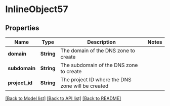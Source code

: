 # InlineObject57

## Properties

Name | Type | Description | Notes
------------ | ------------- | ------------- | -------------
**domain** | **String** | The domain of the DNS zone to create | 
**subdomain** | **String** | The subdomain of the DNS zone to create | 
**project_id** | **String** | The project ID where the DNS zone will be created | 

[[Back to Model list]](../README.md#documentation-for-models) [[Back to API list]](../README.md#documentation-for-api-endpoints) [[Back to README]](../README.md)


